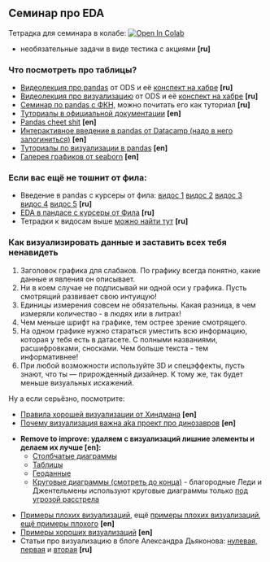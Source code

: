 ## Семинар про EDA

Тетрадка для семинара в колабе: [![Open In Colab](https://colab.research.google.com/assets/colab-badge.svg)](https://colab.research.google.com/github/hse-econ-data-science/andan_2023/blob/main/sem03_eda/sem_03_pandas.ipynb)

- необязательные задачи в виде тестика с акциями **[ru]**


### Что посмотреть про таблицы?

- [Видеолекция про pandas](https://www.youtube.com/watch?v=OAy96yiWohk&list=PLVlY_7IJCMJdgcCtQfzj5j8OVB_Y0GJCl&index=1) от ODS и её [конспект на хабре](https://habr.com/ru/company/ods/blog/322626/) **[ru]**
- [Видеолекция про визуализацию](https://www.youtube.com/watch?v=uwQat1TV0JM&list=PLVlY_7IJCMJdgcCtQfzj5j8OVB_Y0GJCl&index=2) от ODS и её [конспект на хабре](https://habr.com/ru/company/ods/blog/323210/) **[ru]**
- [Семинар по pandas с ФКН,](https://github.com/esokolov/ml-course-hse/blob/master/2022-fall/seminars/sem01-pandas.ipynb) можно почитать его как туториал **[ru]**
- [Туториалы в официальной документации](https://pandas.pydata.org/docs/getting_started/10min.html) **[en]**
- [Pandas cheet shit](https://pandas.pydata.org/Pandas_Cheat_Sheet.pdf) **[en]**
- [Интерактивное введение в pandas от Datacamp (надо в него залогиниться)](https://www.datacamp.com/tutorial/pandas-tutorial-dataframe-python) **[en]**
- [Туториалы по визуализации в pandas](https://pandas.pydata.org/pandas-docs/stable/user_guide/visualization.html) **[en]**
- [Галерея графиков от seaborn](http://seaborn.pydata.org/examples/index.html) **[en]**


### Если вас ещё не тошнит от фила:

- Введение в pandas c курсеры от фила: [видос 1](https://www.youtube.com/watch?v=eZzhSZf3gSI&list=PLCf-cQCe1FRxW2QMJbWBl4SSkVAPhId_e&index=13) [видос 2](https://www.youtube.com/watch?v=xNU4m3K9Cr0&list=PLCf-cQCe1FRxW2QMJbWBl4SSkVAPhId_e&index=14) [видос 3](https://www.youtube.com/watch?v=drApVIF4G6c&list=PLCf-cQCe1FRxW2QMJbWBl4SSkVAPhId_e&index=15) [видос 4](https://www.youtube.com/watch?v=w_miR0t0-3w&list=PLCf-cQCe1FRxW2QMJbWBl4SSkVAPhId_e&index=16) [видос 5](https://www.youtube.com/watch?v=HTpNKYvOHc8&list=PLCf-cQCe1FRy1tXQaAQZ1evmt3eDVrDQy&index=5) **[ru]**
- [EDA в пандасе с курсеры от Фила](https://www.youtube.com/watch?v=PymcXqchbKc&list=PLCf-cQCe1FRyF7aY4CC0SGTIoP-52Dvck) **[ru]**
- Тетрадки к видосам выше [можно найти тут](https://github.com/FUlyankin/matstat-AB) **[ru]**


### Как визуализировать данные и заставить всех тебя ненавидеть

1. Заголовок графика для слабаков. По графику всегда понятно, какие данные и явления он описывает.
2. Ни в коем случае не подписывай ни одной оси у графика. Пусть смотрящий развивает свою интуицую! 
3. Единицы измерения совсем не обязательны. Какая разница, в чем измеряли количество - в людях или в литрах!
4. Чем меньше шрифт на графике, тем острее зрение смотрящего. 
5. На одном графике нужно стараться уместить всю информацию, которая у тебя есть в датасете. С полными названиями, расшифровками, сносками. Чем больше текста - тем информативнее!
6. При любой возможности используйте 3D и спецэффекты, пусть знают, что ты — прирожденный дизайнер. К тому же, так будет меньше визуальных искажений. 

Ну а если серьёзно, посмотрите: 

- [Правила хорошей визуализации от Хиндмана](https://robjhyndman.com/hyndsight/graphics/) **[en]**
- [Почему визуализация важна aka проект про динозавров](https://www.autodesk.com/research/publications/same-stats-different-graphs) **[en]**
* __Remove to improve: удаляем с визуализаций лишние элементы и делаем их лучше [en]:__ 
  * [Столбчатые диаграммы](https://www.darkhorseanalytics.com/portfolio/data-looks-better-naked-bar-charts)
  * [Таблицы](https://www.darkhorseanalytics.com/portfolio/2016/1/7/data-looks-better-naked-clear-off-the-table)
  * [Геоданные](https://www.darkhorseanalytics.com/portfolio/w24s5qofnzm4wqmsdfq98kwx035tew)
  * [Круговые диаграммы (смотреть до конца)](https://www.darkhorseanalytics.com/portfolio/2016/1/7/data-looks-better-naked-pie-charts) - благородные Леди и Джентельмены используют круговые диаграммы только [под угрозой расстрела](https://www.biostat.wisc.edu/~kbroman/presentations/IowaState2013/graphs_combined.pdf)


- [Примеры плохих визуализаций,](https://viz.wtf) ещё [примеры плохих визуализаций](https://badvisualisations.tumblr.com/), [ещё примеры плохого](https://www.biostat.wisc.edu/~kbroman/presentations/IowaState2013/graphs_combined.pdf) **[en]**
- [Примеры хороших визуализаций](https://www.reddit.com/r/dataisbeautiful/) **[en]**
- Статьи про визуализацию в блоге Александра Дьяконова: [нулевая,](https://dyakonov.org/2017/10/06/визуализация-часть-0/) [первая](https://dyakonov.org/2017/10/30/визуализация-часть-1/) и [вторая](https://dyakonov.org/2016/11/08/визуализации) **[ru]**
















